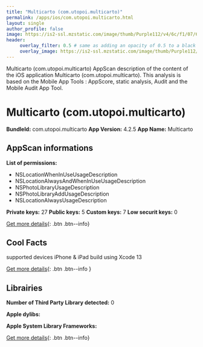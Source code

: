 ```yaml
---
title: "Multicarto (com.utopoi.multicarto)"
permalink: /apps/ios/com.utopoi.multicarto.html
layout: single
author_profile: false
image: https://is2-ssl.mzstatic.com/image/thumb/Purple112/v4/6c/f1/07/6cf10766-0709-fde6-e56e-8482eaa8fef3/AppIcon-0-0-1x_U007emarketing-0-0-0-10-0-0-sRGB-0-0-0-GLES2_U002c0-512MB-85-220-0-0.png/512x512bb.jpg
header: 
     overlay_filter: 0.5 # same as adding an opacity of 0.5 to a black background
     overlay_image: https://is2-ssl.mzstatic.com/image/thumb/Purple112/v4/6c/f1/07/6cf10766-0709-fde6-e56e-8482eaa8fef3/AppIcon-0-0-1x_U007emarketing-0-0-0-10-0-0-sRGB-0-0-0-GLES2_U002c0-512MB-85-220-0-0.png/512x512bb.jpg
---
```

Multicarto (com.utopoi.multicarto) AppScan description of the content of the iOS application Multicarto (com.utopoi.multicarto). This analysis is based on the Mobile App Tools : AppScore, static analysis, Audit and the Mobile Audit App Tool.

# Multicarto (com.utopoi.multicarto)

**BundleId:** com.utopoi.multicarto
**App Version:** 4.2.5
**App Name:** Multicarto


## AppScan informations 

**List of permissions:** 
- NSLocationWhenInUseUsageDescription
- NSLocationAlwaysAndWhenInUseUsageDescription
- NSPhotoLibraryUsageDescription
- NSPhotoLibraryAddUsageDescription
- NSLocationAlwaysUsageDescription
  
  
**Private keys:** 27
**Public keys:** 5
**Custom keys:** 7
**Low securit keys:** 0
  
[Get more details](/pricing.html){: .btn .btn--info}

## Cool Facts

supported devices iPhone & iPad
build using Xcode 13
  
[Get more details](/pricing.html){: .btn .btn--info }

## Librairies 
**Number of Third Party Library detected:** 0


**Apple dylibs:**


**Apple System Library Frameworks:**


  
[Get more details](/pricing.html){: .btn .btn--info}

